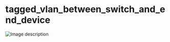 # tagged_vlan_between_switch_and_end_device
![Image description](/home/cNilesh/Redhat/githubprojects/tagged_vlan_between_switch_and_end_device/vlan.png)
